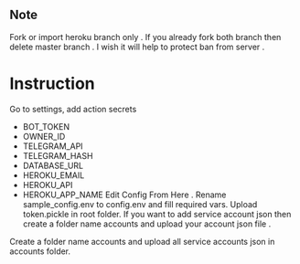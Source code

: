 ## Note

Fork or import heroku branch only . If you already fork both branch then delete master branch . I wish it will help to protect ban from server .

# Instruction
Go to settings, add action secrets
* BOT_TOKEN 
* OWNER_ID 
* TELEGRAM_API 
* TELEGRAM_HASH 
* DATABASE_URL 
* HEROKU_EMAIL 
* HEROKU_API 
* HEROKU_APP_NAME
Edit Config From Here . Rename sample_config.env to config.env and fill required vars.
Upload token.pickle in root folder.
If you want to add service account json then create a folder name accounts and upload your account json file .

Create a folder name accounts and upload all service accounts json in accounts folder.



